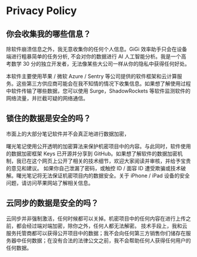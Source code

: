 #  Privacy Policy

## 你会收集我的哪些信息？

除软件崩溃信息之外，我无意收集你的任何个人信息。GiGi 效率助手只会在设备端进行粗暴简单的任务分析, 不会对你的数据进行 AI 人工智能分析。我是一个高考数学 30 分的独立开发者，无法像某些大公司一样从你的隐私中获得任何好处。

本软件主要使用苹果 / 微软 Azure / Sentry 等公司提供的软件框架和云计算服务。这些第三方供应商可能会在我不知情的情况下收集信息。如果想了解使用过程中软件传输了哪些数据，您可以使用 Surge，ShadowRockets 等软件监测软件的网络流量，并拦截可疑的网络通信。

## 锁住的数据是安全的吗？

市面上的大部分笔记软件并不会真正地进行数据加密，

曙光笔记使用公开透明的加密算法来保护机密项目中的内容。与此同时，软件使用的数据加密框架 Keys 已开源并分享到 GitHub。如果想了解软件的数据加密机制，我已在这个网页上公开了相关的技术细节，欢迎大家阅读并审核，并给予宝贵的意见和建议。
如果你自己泄漏了密码，或触控 ID / 面容 ID 遭受欺骗或技术破解。曙光笔记将无法保证机密项目内的数据安全。关于 iPhone / iPad 设备的安全问题，请访问苹果网站了解相关信息。

## 云同步的数据是安全的吗？
云同步并非强制激活，任何时候都可以关掉。机密项目中的任何内容在进行上传之前，都会经过端对端加密，除你之外，任何人都无法解密。
技术手段上，我和云服务托管商都可以获得公开项目中的数据；我不会向任何第三方销售你们储存在服务器中任何数据；在没有合法的法律公文之前，我不会帮助任何人获得任何用户的任何数据。
